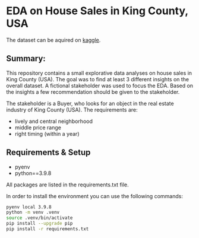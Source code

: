 # EDA on House Sales in King County, USA

The dataset can be aquired on [kaggle](https://www.kaggle.com/datasets/harlfoxem/housesalesprediction).

## Summary: 
This repository contains a small explorative data analyses on house sales in King County (USA).
The goal was to find at least 3 different insights on the overall dataset. A fictional stakeholder was used to focus the EDA. Based on the insights a few recommendation should be given to the stakeholder.

The stakeholder is a Buyer, who looks for an object in the real estate industry of King County (USA). The requirements are:
- lively and central neighborhood
- middle price range
- right timing (within a year)

## Requirements & Setup

- pyenv
- python==3.9.8

All packages are listed in the requirements.txt file.

In order to install the environment you can use the following commands:

```Bash
pyenv local 3.9.8
python -m venv .venv
source .venv/bin/activate
pip install --upgrade pip
pip install -r requirements.txt
```


